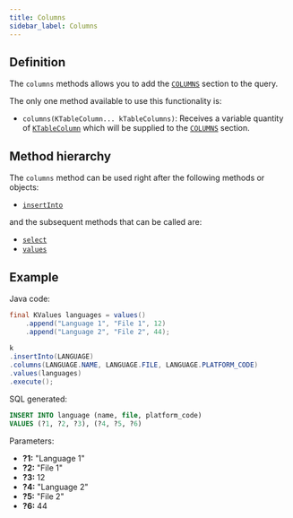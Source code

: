 ```yaml
---
title: Columns
sidebar_label: Columns
---
```


## Definition

The `columns` methods allows you to add the [`COLUMNS`](/docs/insert-statement/columns/introduction) section to the query.

The only one method available to use this functionality is:

- `columns(KTableColumn... kTableColumns)`: Receives a variable quantity of [`KTableColumn`](/docs/select-statement/select/introduction#1-ktablecolumn) which will be supplied to the [`COLUMNS`](/docs/insert-statement/columns/introduction) section.

## Method hierarchy

The `columns` method can be used right after the following methods or objects:

- [`insertInto`](/docs/insert-statement/insert-into/)

and the subsequent methods that can be called are:

- [`select`](/docs/insert-statement/select/)
- [`values`](/docs/insert-statement/values/)

## Example

Java code:

```java
final KValues languages = values()
    .append("Language 1", "File 1", 12)
    .append("Language 2", "File 2", 44);
    
k
.insertInto(LANGUAGE)
.columns(LANGUAGE.NAME, LANGUAGE.FILE, LANGUAGE.PLATFORM_CODE)
.values(languages)
.execute();
```

SQL generated:

```sql
INSERT INTO language (name, file, platform_code)
VALUES (?1, ?2, ?3), (?4, ?5, ?6)
```

Parameters:

- **?1:** "Language 1"
- **?2:** "File 1"
- **?3:** 12
- **?4:** "Language 2"
- **?5:** "File 2"
- **?6:** 44
